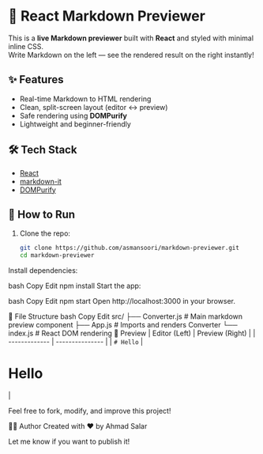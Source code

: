 # 📝 React Markdown Previewer

This is a **live Markdown previewer** built with **React** and styled with minimal inline CSS.  
Write Markdown on the left — see the rendered result on the right instantly!

## ✨ Features

- Real-time Markdown to HTML rendering
- Clean, split-screen layout (editor ↔ preview)
- Safe rendering using **DOMPurify**
- Lightweight and beginner-friendly

## 🛠️ Tech Stack

- [React](https://reactjs.org/)
- [markdown-it](https://github.com/markdown-it/markdown-it)
- [DOMPurify](https://github.com/cure53/DOMPurify)

## 🚀 How to Run

1. Clone the repo:
   ```bash
   git clone https://github.com/asmansoori/markdown-previewer.git
   cd markdown-previewer
Install dependencies:

bash
Copy
Edit
npm install
Start the app:

bash
Copy
Edit
npm start
Open http://localhost:3000 in your browser.

📂 File Structure
bash
Copy
Edit
src/
├── Converter.js    # Main markdown preview component
├── App.js          # Imports and renders Converter
└── index.js        # React DOM rendering
📸 Preview
| Editor (Left) | Preview (Right) |
| ------------- | --------------- |
| `# Hello`     | <h1>Hello</h1>  |


Feel free to fork, modify, and improve this project!

🧑‍💻 Author
Created with ❤️ by Ahmad Salar


Let me know if you want to publish it!
